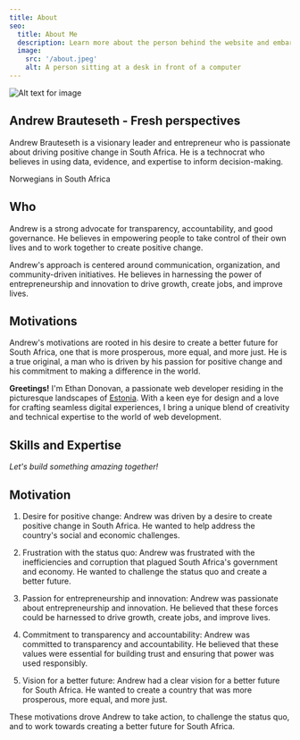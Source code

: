 ```yaml
---
title: About
seo:
  title: About Me
  description: Learn more about the person behind the website and embark on a journey of inspiration and shared experiences.
  image:
    src: '/about.jpeg'
    alt: A person sitting at a desk in front of a computer
---
```


![Alt text for image](/about.jpeg)

## Andrew Brauteseth - Fresh perspectives

Andrew Brauteseth is a visionary leader and entrepreneur who is passionate about driving positive change in South Africa. He is a technocrat who believes in using data, evidence, and expertise to inform decision-making.

Norwegians in South Africa


## Who

Andrew is a strong advocate for transparency, accountability, and good governance. He believes in empowering people to take control of their own lives and to work together to create positive change.

Andrew's approach is centered around communication, organization, and community-driven initiatives. He believes in harnessing the power of entrepreneurship and innovation to drive growth, create jobs, and improve lives.

## Motivations

Andrew's motivations are rooted in his desire to create a better future for South Africa, one that is more prosperous, more equal, and more just. He is a true original, a man who is driven by his passion for positive change and his commitment to making a difference in the world.


**Greetings!** I'm Ethan Donovan, a passionate web developer residing in the picturesque landscapes of [Estonia](https://en.wikipedia.org/wiki/Estonia). With a keen eye for design and a love for crafting seamless digital experiences, I bring a unique blend of creativity and technical expertise to the world of web development.

## Skills and Expertise


_Let's build something amazing together!_


## Motivation

1. Desire for positive change: Andrew was driven by a desire to create positive change in South Africa. He wanted to help address the country's social and economic challenges.

2. Frustration with the status quo: Andrew was frustrated with the inefficiencies and corruption that plagued South Africa's government and economy. He wanted to challenge the status quo and create a better future.

3. Passion for entrepreneurship and innovation: Andrew was passionate about entrepreneurship and innovation. He believed that these forces could be harnessed to drive growth, create jobs, and improve lives.

4. Commitment to transparency and accountability: Andrew was committed to transparency and accountability. He believed that these values were essential for building trust and ensuring that power was used responsibly.

5. Vision for a better future: Andrew had a clear vision for a better future for South Africa. He wanted to create a country that was more prosperous, more equal, and more just.

These motivations drove Andrew to take action, to challenge the status quo, and to work towards creating a better future for South Africa.